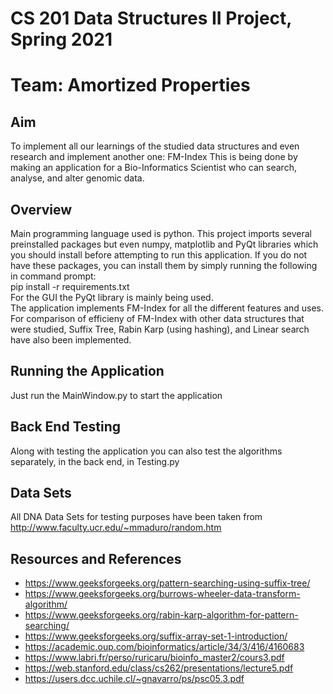 # CS 201 Data Structures II Project, Spring 2021 
# Team: Amortized Properties

## Aim
To implement all our learnings of the studied data structures and even research and implement another one: FM-Index 
This is being done by making an application for a Bio-Informatics Scientist who can search, analyse, and alter genomic data.

## Overview
Main programming language used is python. This project imports several preinstalled packages but even numpy, matplotlib and PyQt libraries which you should install before attempting to run this application. 
If you do not have these packages, you can install them by simply running the following in command prompt:  
pip install -r requirements.txt   
For the GUI the PyQt library is mainly being used.    
The application implements FM-Index for all the different features and uses. For comparison of efficieny of FM-Index with other data structures that were studied, Suffix Tree, Rabin Karp (using hashing), and Linear search have also been implemented.

## Running the Application
Just run the MainWindow.py to start the application

## Back End Testing
Along with testing the application you can also test the algorithms separately, in the back end, in Testing.py 

## Data Sets
All DNA Data Sets for testing purposes have been taken from http://www.faculty.ucr.edu/~mmaduro/random.htm 
  
## Resources and References 
* https://www.geeksforgeeks.org/pattern-searching-using-suffix-tree/
* https://www.geeksforgeeks.org/burrows-wheeler-data-transform-algorithm/
* https://www.geeksforgeeks.org/rabin-karp-algorithm-for-pattern-searching/
* https://www.geeksforgeeks.org/suffix-array-set-1-introduction/
* https://academic.oup.com/bioinformatics/article/34/3/416/4160683
* https://www.labri.fr/perso/ruricaru/bioinfo_master2/cours3.pdf
* https://web.stanford.edu/class/cs262/presentations/lecture5.pdf
* https://users.dcc.uchile.cl/~gnavarro/ps/psc05.3.pdf
